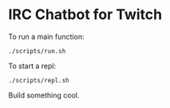 # IRC Chatbot for Twitch

To run a main function: 

```
./scripts/run.sh
```

To start a repl: 

```
./scripts/repl.sh
```

Build something cool. 




